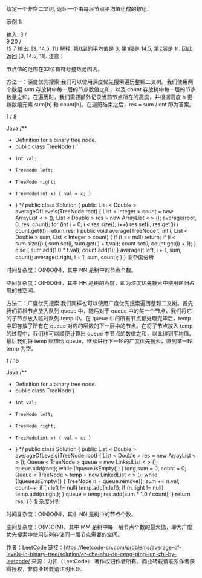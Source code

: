 给定一个非空二叉树, 返回一个由每层节点平均值组成的数组.

示例 1:

输入:
    3
   / \
  9  20
    /  \
   15   7
输出: [3, 14.5, 11]
解释:
第0层的平均值是 3,  第1层是 14.5, 第2层是 11. 因此返回 [3, 14.5, 11].
注意：

节点值的范围在32位有符号整数范围内。


方法一：深度优先搜索
我们可以使用深度优先搜索遍历整颗二叉树。我们使用两个数组 sum 存放树中每一层的节点数值之和，以及 count 存放树中每一层的节点数量之和。在遍历时，我们需要额外记录当前节点所在的高度，并根据高度 h 更新数组元素 sum[h] 和 count[h]。在遍历结束之后，res = sum / cnt 即为答案。


1 / 8

Java
/**
 * Definition for a binary tree node.
 * public class TreeNode {
 *     int val;
 *     TreeNode left;
 *     TreeNode right;
 *     TreeNode(int x) { val = x; }
 * }
 */
public class Solution {
    public List < Double > averageOfLevels(TreeNode root) {
        List < Integer > count = new ArrayList < > ();
        List < Double > res = new ArrayList < > ();
        average(root, 0, res, count);
        for (int i = 0; i < res.size(); i++)
            res.set(i, res.get(i) / count.get(i));
        return res;
    }
    public void average(TreeNode t, int i, List < Double > sum, List < Integer > count) {
        if (t == null)
            return;
        if (i < sum.size()) {
            sum.set(i, sum.get(i) + t.val);
            count.set(i, count.get(i) + 1);
        } else {
            sum.add(1.0 * t.val);
            count.add(1);
        }
        average(t.left, i + 1, sum, count);
        average(t.right, i + 1, sum, count);
    }
}
复杂度分析

时间复杂度：O(N)O(N)，其中 NN 是树中的节点个数。

空间复杂度：O(H)O(H)，其中 HH 是树的高度，即为深度优先搜索中使用递归占用的栈空间。

方法二：广度优先搜索
我们同样也可以使用广度优先搜索遍历整颗二叉树。首先我们将根节点放入队列 queue 中，随后对于 queue 中的每一个节点，我们将它的子节点放入临时队列 temp 中。在 queue 中的所有节点都处理完毕后，temp 中即存放了所有在 queue 对应的层数的下一层中的节点。在将子节点放入 temp 的过程中，我们也可以顺便计算出 queue 中节点的数值之和，以此得到平均值。最后我们将 temp 赋值给 queue，继续进行下一轮的广度优先搜索，直到某一轮 temp 为空。


1 / 16

Java
/**
 * Definition for a binary tree node.
 * public class TreeNode {
 *     int val;
 *     TreeNode left;
 *     TreeNode right;
 *     TreeNode(int x) { val = x; }
 * }
 */
public class Solution {
    public List < Double > averageOfLevels(TreeNode root) {
        List < Double > res = new ArrayList < > ();
        Queue < TreeNode > queue = new LinkedList < > ();
        queue.add(root);
        while (!queue.isEmpty()) {
            long sum = 0, count = 0;
            Queue < TreeNode > temp = new LinkedList < > ();
            while (!queue.isEmpty()) {
                TreeNode n = queue.remove();
                sum += n.val;
                count++;
                if (n.left != null)
                    temp.add(n.left);
                if (n.right != null)
                    temp.add(n.right);
            }
            queue = temp;
            res.add(sum * 1.0 / count);
        }
        return res;
    }
}
复杂度分析

时间复杂度：O(N)O(N)，其中 NN 是树中的节点个数。

空间复杂度：O(M)O(M)，其中 MM 是树中每一层节点个数的最大值，即为广度优先搜索中使用队列存储同一层节点需要的空间。

作者：LeetCode
链接：https://leetcode-cn.com/problems/average-of-levels-in-binary-tree/solution/er-cha-shu-de-ceng-ping-jun-zhi-by-leetcode/
来源：力扣（LeetCode）
著作权归作者所有。商业转载请联系作者获得授权，非商业转载请注明出处。
